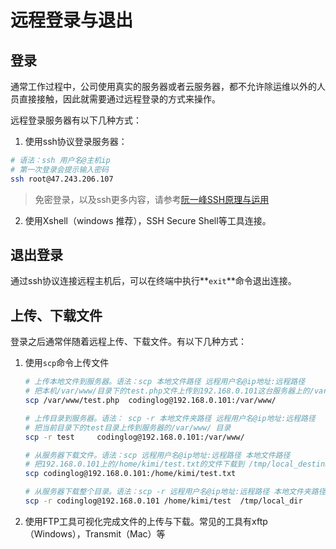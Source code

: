 # 远程登录与退出

## 登录

通常工作过程中，公司使用真实的服务器或者云服务器，都不允许除运维以外的人员直接接触，因此就需要通过远程登录的方式来操作。

远程登录服务器有以下几种方式：

1. 使用ssh协议登录服务器：

```bash
# 语法：ssh 用户名@主机ip
# 第一次登录会提示输入密码
ssh root@47.243.206.107
```

> 免密登录，以及ssh更多内容，请参考[阮一峰SSH原理与运用](http://www.ruanyifeng.com/blog/2011/12/ssh_remote_login.html)

2. 使用Xshell（windows 推荐），SSH Secure Shell等工具连接。

## 退出登录

通过ssh协议连接远程主机后，可以在终端中执行**`exit`**命令退出连接。

## 上传、下载文件

登录之后通常伴随着远程上传、下载文件。有以下几种方式：

1. 使用`scp`命令上传文件

   ```bash
   # 上传本地文件到服务器。语法：scp 本地文件路径 远程用户名@ip地址:远程路径
   # 把本机/var/www/目录下的test.php文件上传到192.168.0.101这台服务器上的/var/www/目录中
   scp /var/www/test.php  codinglog@192.168.0.101:/var/www/
   
   # 上传目录到服务器。语法： scp -r 本地文件夹路径 远程用户名@ip地址:远程路径  -r表示递归操作
   # 把当前目录下的test目录上传到服务器的/var/www/ 目录
   scp -r test     codinglog@192.168.0.101:/var/www/
   
   # 从服务器下载文件。语法：scp 远程用户名@ip地址:远程路径 本地文件路径
   # 把192.168.0.101上的/home/kimi/test.txt的文件下载到 /tmp/local_destination
   scp codinglog@192.168.0.101:/home/kimi/test.txt 
   
   # 从服务器下载整个目录。语法：scp -r 远程用户名@ip地址:远程路径 本地文件夹路径
   scp -r codinglog@192.168.0.101 /home/kimi/test  /tmp/local_dir
   ```

2. 使用FTP工具可视化完成文件的上传与下载。常见的工具有xftp（Windows），Transmit（Mac）等





















